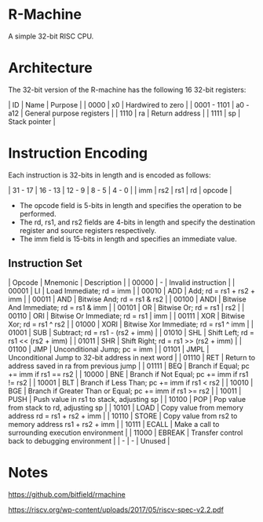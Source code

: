 # R-Machine

A simple 32-bit RISC CPU.

# Architecture

The 32-bit version of the R-machine has the following 16 32-bit registers:

| ID | Name | Purpose |
| 0000 | x0 | Hardwired to zero |
| 0001 - 1101 | a0 - a12 | General purpose registers |
| 1110 | ra | Return address |
| 1111 | sp | Stack pointer |

# Instruction Encoding

Each instruction is 32-bits in length and is encoded as follows:

| 31 - 17 | 16 - 13 | 12 - 9 | 8 - 5 | 4 - 0 |
| imm | rs2 | rs1 | rd | opcode |

- The opcode field is 5-bits in length and specifies the operation to be performed.
- The rd, rs1, and rs2 fields are 4-bits in length and specify the destination register and source registers respectively.
- The imm field is 15-bits in length and specifies an immediate value.

## Instruction Set

| Opcode | Mnemonic | Description |
| 00000 | - | Invalid instruction  |
| 00001 | LI | Load Immediate; rd = imm |
| 00010 | ADD | Add; rd = rs1 + rs2 + imm |
| 00011 | AND | Bitwise And; rd = rs1 & rs2 |
| 00100 | ANDI | Bitwise And Immediate; rd = rs1 & imm |
| 00101 | OR | Bitwise Or; rd = rs1 \| rs2 |
| 00110 | ORI | Bitwise Or Immediate; rd = rs1 \| imm |
| 00111 | XOR | Bitwise Xor; rd = rs1 ^ rs2 |
| 01000 | XORI | Bitwise Xor Immediate; rd = rs1 ^ imm |
| 01001 | SUB | Subtract; rd = rs1 - (rs2 + imm) |
| 01010 | SHL | Shift Left; rd = rs1 << (rs2 + imm) |
| 01011 | SHR | Shift Right; rd = rs1 >> (rs2 + imm) |
| 01100 | JMP | Unconditional Jump; pc = imm |
| 01101 | JMPL | Unconditional Jump to 32-bit address in next word |
| 01110 | RET | Return to address saved in ra from previous jump |
| 01111 | BEQ | Branch if Equal; pc += imm if rs1 == rs2 |
| 10000 | BNE | Branch if Not Equal; pc += imm if rs1 != rs2 |
| 10001 | BLT | Branch if Less Than; pc += imm if rs1 < rs2 |
| 10010 | BGE | Branch if Greater Than or Equal; pc += imm if rs1 >= rs2 |
| 10011 | PUSH | Push value in rs1 to stack, adjusting sp |
| 10100 | POP | Pop value from stack to rd, adjusting sp |
| 10101 | LOAD | Copy value from memory address rd = rs1 + rs2 + imm |
| 10110 | STORE | Copy value from rs2 to memory address rs1 + rs2 + imm |
| 10111 | ECALL | Make a call to surrounding execution environment |
| 11000 | EBREAK | Transfer control back to debugging environment |
| - | - | Unused |

# Notes

https://github.com/bitfield/rmachine

https://riscv.org/wp-content/uploads/2017/05/riscv-spec-v2.2.pdf
